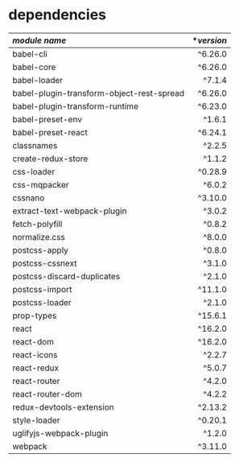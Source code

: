 # dependencies 

___module name___ | ****version*** 
:---|---:
babel-cli | ^6.26.0 
babel-core | ^6.26.0 
babel-loader | ^7.1.4 
babel-plugin-transform-object-rest-spread | ^6.26.0 
babel-plugin-transform-runtime | ^6.23.0 
babel-preset-env | ^1.6.1 
babel-preset-react | ^6.24.1 
classnames | ^2.2.5 
create-redux-store | ^1.1.2 
css-loader | ^0.28.9 
css-mqpacker | ^6.0.2 
cssnano | ^3.10.0 
extract-text-webpack-plugin | ^3.0.2 
fetch-polyfill | ^0.8.2 
normalize.css | ^8.0.0 
postcss-apply | ^0.8.0 
postcss-cssnext | ^3.1.0 
postcss-discard-duplicates | ^2.1.0 
postcss-import | ^11.1.0 
postcss-loader | ^2.1.0 
prop-types | ^15.6.1 
react | ^16.2.0 
react-dom | ^16.2.0 
react-icons | ^2.2.7 
react-redux | ^5.0.7 
react-router | ^4.2.0 
react-router-dom | ^4.2.2 
redux-devtools-extension | ^2.13.2 
style-loader | ^0.20.1 
uglifyjs-webpack-plugin | ^1.2.0 
webpack | ^3.11.0 
